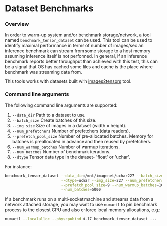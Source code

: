 # Dataset Benchmarks

### Overview
In order to warm-up system and/or benchmark storage/network, a tool named
`benchmark_tensor_dataset` can be used. This tool can be used to identify
maximal performance in terms of number of images/sec an inference benchmark
can stream from some storage to a host memory assuming inference itself is not
performed. In general, if an inference benchmark reports better throughput than
achieved with this test, this can be a signal that OS has cached some files and
cache is the place where benchmark was streaming data from.

This tools works with datasets built with [images2tensors](./images2tensors.md)
tool.

### Command line arguments
The following command line arguments are supported:
1. `--data_dir` Path to a dataset to use.
2. `--batch_size` Create batches of this size.
3. `--img_size` Size of images in a dataset (width = height).
4. `--num_prefetchers` Number of prefetchers (data readers).
5. `--prefetch_pool_size` Number of pre-allocated batches. Memory for batches is
   preallocated in advance and then reused by prefetchers.
6. `--num_warmup_batches` Number of warmup iterations.
7. `--num_batches` Number of benchmark iterations.
8. `--dtype` Tensor data type in the dataset- 'float' or 'uchar'.

For instance:
```bash
benchmark_tensor_dataset --data_dir=/mnt/imagenet/uchar227 --batch_size=512 \
                         --dtype=uchar --img_size=227 --num_prefetchers=3 \
                         --prefetch_pool_size=9 --num_warmup_batches=1000 \
                         --num_batches=5000
```

If a benchmark runs on a multi-socket machine and streams data from a network attached
storage, you may want to use `numactl` to pin benchmark process to the closest
CPU and also enforce local memory allocations, e.g.:
```bash
numactl --localalloc --physcpubind 0-17 benchmark_tensor_dataset ...
```
